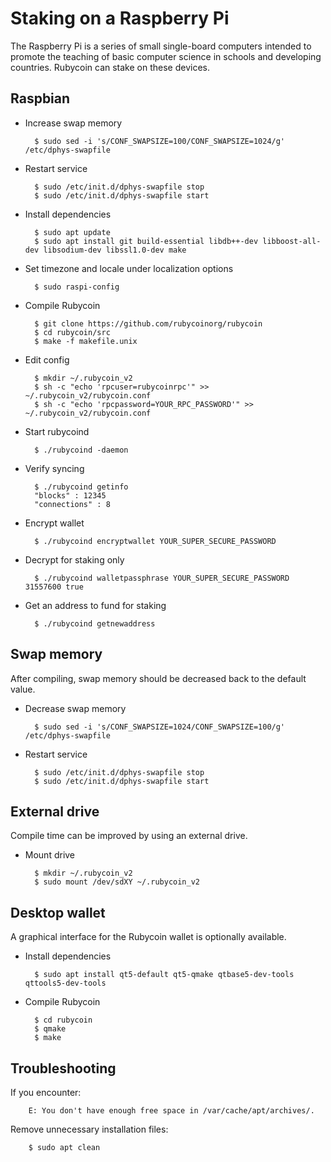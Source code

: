 Staking on a Raspberry Pi
===================================

The Raspberry Pi is a series of small single-board computers intended to promote the teaching of basic computer science in schools and developing countries. Rubycoin can stake on these devices.


## Raspbian

* Increase swap memory

        $ sudo sed -i 's/CONF_SWAPSIZE=100/CONF_SWAPSIZE=1024/g' /etc/dphys-swapfile

* Restart service

        $ sudo /etc/init.d/dphys-swapfile stop
        $ sudo /etc/init.d/dphys-swapfile start

* Install dependencies

        $ sudo apt update
        $ sudo apt install git build-essential libdb++-dev libboost-all-dev libsodium-dev libssl1.0-dev make

* Set timezone and locale under localization options

        $ sudo raspi-config

* Compile Rubycoin

        $ git clone https://github.com/rubycoinorg/rubycoin
        $ cd rubycoin/src
        $ make -f makefile.unix

* Edit config

        $ mkdir ~/.rubycoin_v2
        $ sh -c "echo 'rpcuser=rubycoinrpc'" >> ~/.rubycoin_v2/rubycoin.conf
        $ sh -c "echo 'rpcpassword=YOUR_RPC_PASSWORD'" >> ~/.rubycoin_v2/rubycoin.conf

* Start rubycoind

        $ ./rubycoind -daemon

* Verify syncing

        $ ./rubycoind getinfo
        "blocks" : 12345
        "connections" : 8

* Encrypt wallet

        $ ./rubycoind encryptwallet YOUR_SUPER_SECURE_PASSWORD

* Decrypt for staking only

        $ ./rubycoind walletpassphrase YOUR_SUPER_SECURE_PASSWORD 31557600 true

* Get an address to fund for staking

        $ ./rubycoind getnewaddress


## Swap memory

After compiling, swap memory should be decreased back to the default value.

* Decrease swap memory

        $ sudo sed -i 's/CONF_SWAPSIZE=1024/CONF_SWAPSIZE=100/g' /etc/dphys-swapfile

* Restart service

        $ sudo /etc/init.d/dphys-swapfile stop
        $ sudo /etc/init.d/dphys-swapfile start


## External drive

Compile time can be improved by using an external drive.

* Mount drive

        $ mkdir ~/.rubycoin_v2
        $ sudo mount /dev/sdXY ~/.rubycoin_v2


## Desktop wallet

A graphical interface for the Rubycoin wallet is optionally available.

* Install dependencies

        $ sudo apt install qt5-default qt5-qmake qtbase5-dev-tools qttools5-dev-tools

* Compile Rubycoin

        $ cd rubycoin
        $ qmake
        $ make

## Troubleshooting

If you encounter:

        E: You don't have enough free space in /var/cache/apt/archives/.

Remove unnecessary installation files:

        $ sudo apt clean

